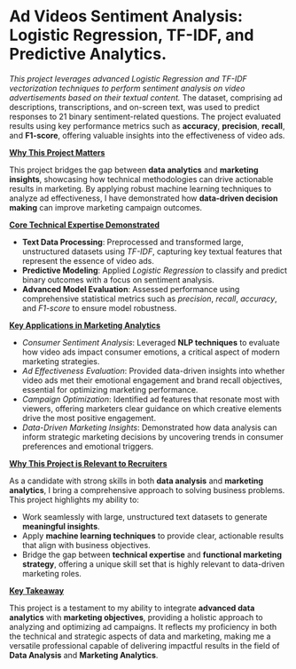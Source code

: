 # Ad Videos Sentiment Analysis: Logistic Regression, TF-IDF, and Predictive Analytics.

<i>This project leverages advanced Logistic Regression and TF-IDF vectorization techniques to perform sentiment analysis on video advertisements based on their textual content.</i> The dataset, comprising ad descriptions, transcriptions, and on-screen text, was used to predict responses to 21 binary sentiment-related questions. The project evaluated results using key performance metrics such as <b>accuracy</b>, <b>precision</b>, <b>recall</b>, and <b>F1-score</b>, offering valuable insights into the effectiveness of video ads.

<u><b>Why This Project Matters</b></u>

This project bridges the gap between <b>data analytics</b> and <b>marketing insights</b>, showcasing how technical methodologies can drive actionable results in marketing. By applying robust machine learning techniques to analyze ad effectiveness, I have demonstrated how <b>data-driven decision making</b> can improve marketing campaign outcomes.

<u><b>Core Technical Expertise Demonstrated</b></u>

<ul>
<li><b>Text Data Processing</b>: Preprocessed and transformed large, unstructured datasets using <i>TF-IDF</i>, capturing key textual features that represent the essence of video ads.</li>
<li><b>Predictive Modeling</b>: Applied <i>Logistic Regression</i> to classify and predict binary outcomes with a focus on sentiment analysis.</li>
<li><b>Advanced Model Evaluation</b>: Assessed performance using comprehensive statistical metrics such as <i>precision</i>, <i>recall</i>, <i>accuracy</i>, and <i>F1-score</i> to ensure model robustness.</li>
</ul>

<u><b>Key Applications in Marketing Analytics</b></u>

<ul>
<li><i>Consumer Sentiment Analysis</i>: Leveraged <b>NLP techniques</b> to evaluate how video ads impact consumer emotions, a critical aspect of modern marketing strategies.</li>
<li><i>Ad Effectiveness Evaluation</i>: Provided data-driven insights into whether video ads met their emotional engagement and brand recall objectives, essential for optimizing marketing performance.</li>
<li><i>Campaign Optimization</i>: Identified ad features that resonate most with viewers, offering marketers clear guidance on which creative elements drive the most positive engagement.</li>
<li><i>Data-Driven Marketing Insights</i>: Demonstrated how data analysis can inform strategic marketing decisions by uncovering trends in consumer preferences and emotional triggers.</li>
</ul>

<u><b>Why This Project is Relevant to Recruiters</b></u>

As a candidate with strong skills in both <b>data analysis</b> and <b>marketing analytics</b>, I bring a comprehensive approach to solving business problems. This project highlights my ability to:

<ul>
<li>Work seamlessly with large, unstructured text datasets to generate <b>meaningful insights</b>.</li>
<li>Apply <b>machine learning techniques</b> to provide clear, actionable results that align with business objectives.</li>
<li>Bridge the gap between <b>technical expertise</b> and <b>functional marketing strategy</b>, offering a unique skill set that is highly relevant to data-driven marketing roles.</li>
</ul>

<u><b>Key Takeaway</b></u>

This project is a testament to my ability to integrate <b>advanced data analytics</b> with <b>marketing objectives</b>, providing a holistic approach to analyzing and optimizing ad campaigns. It reflects my proficiency in both the technical and strategic aspects of data and marketing, making me a versatile professional capable of delivering impactful results in the field of <b>Data Analysis</b> and <b>Marketing Analytics</b>.
